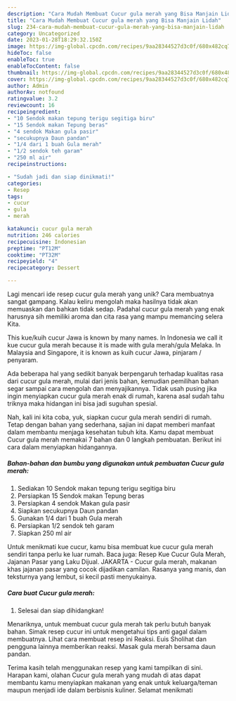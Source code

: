```yaml
---
description: "Cara Mudah Membuat Cucur gula merah yang Bisa Manjain Lidah"
title: "Cara Mudah Membuat Cucur gula merah yang Bisa Manjain Lidah"
slug: 234-cara-mudah-membuat-cucur-gula-merah-yang-bisa-manjain-lidah
category: Uncategorized
date: 2023-01-28T18:29:32.150Z
image: https://img-global.cpcdn.com/recipes/9aa28344527d3c0f/680x482cq70/cucur-gula-merah-foto-resep-utama.jpg
hideToc: false
enableToc: true
enableTocContent: false
thumbnail: https://img-global.cpcdn.com/recipes/9aa28344527d3c0f/680x482cq70/cucur-gula-merah-foto-resep-utama.jpg
cover: https://img-global.cpcdn.com/recipes/9aa28344527d3c0f/680x482cq70/cucur-gula-merah-foto-resep-utama.jpg
author: Admin
authorAv: notfound
ratingvalue: 3.2
reviewcount: 16
recipeingredient:
- "10 Sendok makan tepung terigu segitiga biru"
- "15 Sendok makan Tepung beras"
- "4 sendok Makan gula pasir"
- "secukupnya Daun pandan"
- "1/4 dari 1 buah Gula merah"
- "1/2 sendok teh garam"
- "250 ml air"
recipeinstructions:

- "Sudah jadi dan siap dinikmati!"
categories:
- Resep
tags:
- cucur
- gula
- merah

katakunci: cucur gula merah 
nutrition: 246 calories
recipecuisine: Indonesian
preptime: "PT12M"
cooktime: "PT32M"
recipeyield: "4"
recipecategory: Dessert

---
```





Lagi mencari ide resep cucur gula merah yang unik? Cara membuatnya sangat gampang. Kalau keliru mengolah maka hasilnya tidak akan memuaskan dan bahkan tidak sedap. Padahal cucur gula merah yang enak harusnya sih memiliki aroma dan cita rasa yang mampu memancing selera Kita.





This kue/kuih cucur Jawa is known by many names. In Indonesia we call it kue cucur gula merah because it is made with gula merah/gula Melaka. In Malaysia and Singapore, it is known as kuih cucur Jawa, pinjaram / penyaram.

Ada beberapa hal yang sedikit banyak berpengaruh terhadap kualitas rasa dari cucur gula merah, mulai dari jenis bahan, kemudian pemilihan bahan segar sampai cara mengolah dan menyajikannya. Tidak usah pusing jika ingin menyiapkan cucur gula merah enak di rumah, karena asal sudah tahu triknya maka hidangan ini bisa jadi suguhan spesial.






Nah, kali ini kita coba, yuk, siapkan cucur gula merah sendiri di rumah. Tetap dengan bahan yang sederhana, sajian ini dapat memberi manfaat dalam membantu menjaga kesehatan tubuh kita. Kamu dapat membuat Cucur gula merah memakai 7 bahan dan 0 langkah pembuatan. Berikut ini cara dalam menyiapkan hidangannya.

<!--inarticleads1-->

##### Bahan-bahan dan bumbu yang digunakan untuk pembuatan Cucur gula merah:

1. Sediakan 10 Sendok makan tepung terigu segitiga biru
1. Persiapkan 15 Sendok makan Tepung beras
1. Persiapkan 4 sendok Makan gula pasir
1. Siapkan secukupnya Daun pandan
1. Gunakan 1/4 dari 1 buah Gula merah
1. Persiapkan 1/2 sendok teh garam
1. Siapkan 250 ml air


Untuk menikmati kue cucur, kamu bisa membuat kue cucur gula merah sendiri tanpa perlu ke luar rumah. Baca juga: Resep Kue Cucur Gula Merah, Jajanan Pasar yang Laku Dijual. JAKARTA - Cucur gula merah, makanan khas jajanan pasar yang cocok dijadikan camilan. Rasanya yang manis, dan teksturnya yang lembut, si kecil pasti menyukainya. 

<!--inarticleads2-->

##### Cara buat Cucur gula merah:


1. Selesai dan siap dihidangkan!

Menariknya, untuk membuat cucur gula merah tak perlu butuh banyak bahan. Simak resep cucur ini untuk mengetahui tips anti gagal dalam membuatnya. Lihat cara membuat resep ini Reaksi. Euis Sholihat dan pengguna lainnya memberikan reaksi. Masak gula merah bersama daun pandan. 

Terima kasih telah menggunakan resep yang kami tampilkan di sini. Harapan kami, olahan Cucur gula merah yang mudah di atas dapat membantu kamu menyiapkan makanan yang enak untuk keluarga/teman maupun menjadi ide dalam berbisnis kuliner. Selamat menikmati
